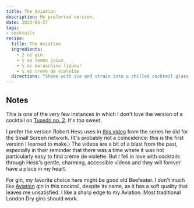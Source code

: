 ```yaml
---
title: The Aviation
description: My preferred version.
date: 2023-01-27
tags:
- cocktails
recipe:
  title: The Aviation
  ingredients:
    - 2 oz gin
    - ½ oz lemon juice
    - ½ oz maraschino liqueur
    - ¼ oz creme de violette
  directions: "Shake with ice and strain into a chilled cocktail glass. Garnish with a cherry, placed at the bottom of the drink look like a setting sun. (Avoid getting extra drops of the cherry juice in the drink when you add it.)"
---
```


## Notes

This is one of the _very_ few instances in which I don't love the version of a cocktail on [Tuxedo no.&nbsp;2](https://tuxedono2.com/aviation-cocktail-recipe). It's too sweet.

I prefer the version Robert Hess uses in [this video](https://www.youtube.com/watch?v=bwufKaNzNUA) from the series he did for the Small Screen network. (It's probably not a coincidence: this is the first version I learned to make.) The videos are a bit of a blast from the past, especially in their reminder that there was a time where it was not particularly easy to find crème de violette. But I fell in love with cocktails through Hess's gentle, charming, accessible videos and they will forever have a place in my heart.

For gin, my favorite choice here might be good old Beefeater. I don't much like [Aviation](https://www.aviationgin.com/) gin in this cocktail, despite its name, as it has a soft quality that leaves me unsatisfied. I like a sharp edge to my Aviation. Most traditional London Dry gins should work.
